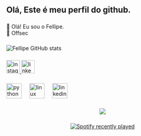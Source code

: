 <h2 align="left">Olá, Este é meu perfil do github.</h2>

###

<p align="left">👋 Olá! Eu sou o Fellipe.</br>🎯 Offsec</p>

###

<!-- GithubStats -->
![Fellipe GitHub stats](https://github-readme-stats.vercel.app/api?username=fellipefelix06&show_icons=true&theme=gotham)

###

<div align="left">
  <a href="https://www.instagram.com/fellipe.s06/" target="_blank">
    <img src="https://img.shields.io/static/v1?message=Instagram&logo=instagram&label=&color=E4405F&logoColor=white&labelColor=&style=for-the-badge" height="35" alt="instagram logo"  />
  </a>
  <a href="https://www.linkedin.com/in/fellipe-felix-b10517365/" target="_blank">
    <img src="https://img.shields.io/static/v1?message=LinkedIn&logo=linkedin&label=&color=0077B5&logoColor=white&labelColor=&style=for-the-badge" height="35" alt="linkedin logo"  />
  </a>
</div>

###

<div align="left">
  <img src="https://cdn.jsdelivr.net/gh/devicons/devicon/icons/python/python-original.svg" height="40" alt="python logo"  />
  <img width="12" />
  <img src="https://cdn.jsdelivr.net/gh/devicons/devicon/icons/linux/linux-original.svg" height="40" alt="linux logo"  />
  <img width="12" />
  <img src="https://cdn.jsdelivr.net/gh/devicons/devicon/icons/linkedin/linkedin-original.svg" height="40" alt="linkedin logo"  />
</div>

###

<div align="center">
  <img src="https://visitor-badge.laobi.icu/badge?page_id=fellipefelix06.fellipefelix06&"  />
</div>

###

<div align="center">
  <a href="https://open.spotify.com/user/31t7rvyzv2tncezajmnln7cvq5d4">
    <img src="https://img.shields.io/badge/Spotify-1ED760?style=for-the-badge&logo=spotify&logoColor=white" alt="Spotify recently played"  />
  </a>
</div>

###
